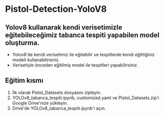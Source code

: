 # Pistol-Detection-YoloV8
 
## Yolov8 kullanarak kendi verisetimizle eğitebileceğimiz tabanca tespiti yapabilen model oluşturma.
- Yolov8'de kendi verisetimiz ile eğitebilir ve tespitlerde kendi eğittiğiniz modeli kullanabilirsiniz.
- Verisetiyle önceden eğitilmiş model ile tespitleri yapabilirsiniz.

## Eğitim kısmı
1. İlk olarak Pistol_Datasets dosyasını zipleyin.
2. YOLOv8_tabanca_tespiti.ipynb, customized.yaml ve Pistol_Datasets.zip'i Google Drive'nize yükleyin.
3. Drive'de YOLOv8_tabanca_tespiti.ipynb'i açın.

